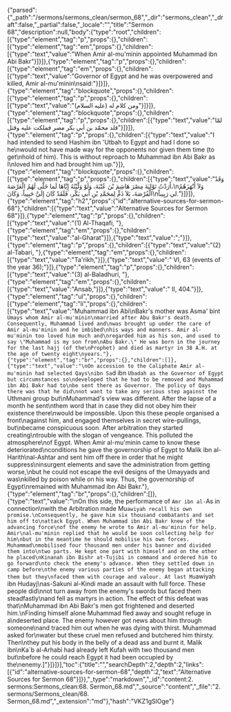 {"parsed":{"_path":"/sermons/sermons_clean/sermon_68","_dir":"sermons_clean","_draft":false,"_partial":false,"_locale":"","title":"Sermon 68","description":null,"body":{"type":"root","children":[{"type":"element","tag":"p","props":{},"children":[{"type":"element","tag":"em","props":{},"children":[{"type":"text","value":"When Amir al-mu'minin appointed Muhammad ibn Abi Bakr"}]}]},{"type":"element","tag":"p","props":{},"children":[{"type":"element","tag":"em","props":{},"children":[{"type":"text","value":"Governor of Egypt and he was overpowered and killed, Amir al-mu'minin\nsaid:"}]}]},{"type":"element","tag":"blockquote","props":{},"children":[{"type":"element","tag":"p","props":{},"children":[{"type":"text","value":"ومن كلام له (عليه السلام)"}]}]},{"type":"element","tag":"blockquote","props":{},"children":[{"type":"element","tag":"p","props":{},"children":[{"type":"text","value":"لمّا قلد محمّد بن أبي بكر مصر فملكت عليه وقتل"}]}]},{"type":"element","tag":"p","props":{},"children":[{"type":"text","value":"I had intended to send Hashim ibn 'Utbah to Egypt and had l done so he\nwould not have made way for the opponents nor given them time (to get\nhold of him). This is without reproach to Muhammad ibn Abi Bakr as I\nloved him and had brought him up."}]},{"type":"element","tag":"blockquote","props":{},"children":[{"type":"element","tag":"p","props":{},"children":[{"type":"text","value":"وَقَدْ أَرَدْتُ تَوْلِيَةَ مِصْرَ هَاشِمَ بْنَ عُتْبَةَ، وَلَوْ وَلَّيْتُهُ إِيَّاهَا لَما خَلَّى لَهُمُ الْعَرْصَةَ،\nوَلاَ أَنْهَزَهُمُ الْفُرْصَةَ، بَلاَ ذَمٍّ لِمحَمَّدِ بْنِ أَبي بَكْر، فَلَقَدْ كَانَ إِلَيَّ حَبِيباً، وَكَانَ\nلي رَبِيباً."}]}]},{"type":"element","tag":"h2","props":{"id":"alternative-sources-for-sermon-68"},"children":[{"type":"text","value":"Alternative Sources for Sermon 68"}]},{"type":"element","tag":"p","props":{},"children":[{"type":"text","value":"(1) Al-Thaqafi, "},{"type":"element","tag":"em","props":{},"children":[{"type":"text","value":"al-Gharat"}]},{"type":"text","value":";"}]},{"type":"element","tag":"p","props":{},"children":[{"type":"text","value":"(2) al-Tabari, "},{"type":"element","tag":"em","props":{},"children":[{"type":"text","value":"Ta'rikh,"}]},{"type":"text","value":" VI, 63 (events of the year 36);"}]},{"type":"element","tag":"p","props":{},"children":[{"type":"text","value":"(3) al-Baladhuri, "},{"type":"element","tag":"em","props":{},"children":[{"type":"text","value":"Ansab,"}]},{"type":"text","value":" II, 404."}]},{"type":"element","tag":"ul","props":{},"children":[{"type":"element","tag":"li","props":{},"children":[{"type":"text","value":"Muhammad ibn Abi\nBakr's mother was Asma' bint `Umays whom Amir al-mu'minin\nmarried after Abu Bakr's death. Consequently, Muhammad lived and\nwas brought up under the care of Amir al-mu'minin and he imbibed\nhis ways and manners. Amir al-mu'minin too loved him much and\nregarded him as his son, and used to say \"Muhammad is my son from\nAbu Bakr.\" He was born in the journey for the last hajj (of the\nProphet) and died as martyr in 38 A.H. at the age of twenty eight\nyears."},{"type":"element","tag":"br","props":{},"children":[]},{"type":"text","value":"\nOn accession to the Caliphate Amir al-mu'minin had selected Qays\nibn Sa`d ibn `Ubadah as the Governor of Egypt but circumstances so\ndeveloped that he had to be removed and Muhammad ibn Abi Bakr had to\nbe sent there as Governor. The policy of Qays there was that he did\nnot want to take any serious step against the `Uthmani group but\nMuhammad's view was different. After the lapse of a month he sent\nthem word that in case they did not obey him their existence there\nwould be impossible. Upon this these people organised a front\nagainst him, and engaged themselves in secret wire-pullings, but\nbecame conspicuous soon. After arbitration they started creating\ntrouble with the slogan of vengeance. This polluted the atmosphere\nof Egypt. When Amir al-mu'minin came to know these deteriorated\nconditions he gave the governorship of Egypt to Malik ibn al-Harith\nal-Ashtar and sent him off there in order that he might suppress\ninsurgent elements and save the administration from getting worse,\nbut he could not escape the evil designs of the Umayyads and was\nkilled by poison while on his way. Thus, the governorship of Egypt\nremained with Muhammad ibn Abi Bakr."},{"type":"element","tag":"br","props":{},"children":[]},{"type":"text","value":"\nOn this side, the performance of `Amr ibn al-`As in connection\nwith the Arbitration made Mu`awiyah recall his own promise.\nConsequently, he gave him six thousand combatants and set him off to\nattack Egypt. When Muhammad ibn Abi Bakr knew of the advancing force\nof the enemy he wrote to Amir al-mu'minin for help. Amir\nal-mu'minin replied that he would be soon collecting help for him\nbut in the meantime he should mobilise his own forces. Muhammad\nmobilised four thousand men under his banner and divided them into\ntwo parts. He kept one part with himself and on the other he placed\nKinanah ibn Bishr at-Tujibi in command and ordered him to go forward\nto check the enemy's advance. When they settled down in camp before\nthe enemy various parties of the enemy began attacking them but they\nfaced them with courage and valour. At last Mu`awiyah ibn Hudayj\nas-Sakuni al-Kindi made an assault with full force. These people did\nnot turn away from the enemy's swords but faced them steadfastly\nand fell as martyrs in action. The effect of this defeat was that\nMuhammad ibn Abi Bakr's men got frightened and deserted him.\nFinding himself alone Muhammad fled away and sought refuge in a\ndeserted place. The enemy however got news about him through someone\nand traced him out when he was dying with thirst. Muhammad asked for\nwater but these cruel men refused and butchered him thirsty. Then\nthey put his body in the belly of a dead ass and burnt it. Malik ibn\nKa`b al-Arhabi had already left Kufah with two thousand men but\nbefore he could reach Egypt it had been occupied by the\nenemy.]"}]}]}],"toc":{"title":"","searchDepth":2,"depth":2,"links":[{"id":"alternative-sources-for-sermon-68","depth":2,"text":"Alternative Sources for Sermon 68"}]}},"_type":"markdown","_id":"content:2. sermons:Sermons_clean:68. Sermon_68.md","_source":"content","_file":"2. sermons/Sermons_clean/68. Sermon_68.md","_extension":"md"},"hash":"VKZ1gSlOge"}